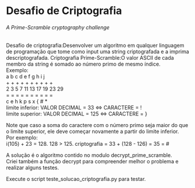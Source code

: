# Desafio de Criptografia
###### A Prime-Scramble cryptography challenge

Desafio de criptografia:Desenvolver um algoritmo em qualquer linguagem de programação que tome como input uma string criptografada e a imprima descriptografada.
Criptografia Prime-Scramble:O valor ASCII de cada membro da string é somado ao número primo de mesmo índice.  
Exemplo:  
a b c d e f g h i j  
\+ + + + + + + + + +  
2 3 5 7 11 13 17 19 23 29  
= = = = = = = = = =  
c e h k p s x { # *  
limite inferior: VALOR DECIMAL = 33 <=> CARACTERE = !  
limite superior: VALOR DECIMAL = 125 <=> CARACTERE = }  

Note que caso a soma do caractere com o número primo seja maior do que o limite superior, ele deve começar novamente a partir do limite inferior.  
Por exemplo:  
i(105) + 23 = 128. 128 > 125. criptografia = 33 + (128 - 126) = 35 = #  
  
  
A solução é o algoritmo contido no modulo decrypt_prime_scramble.  
Criei também a função decrypt para compreender melhor o problema e realizar alguns testes.
  
Execute o script teste_solucao_criptografia.py para testar.

